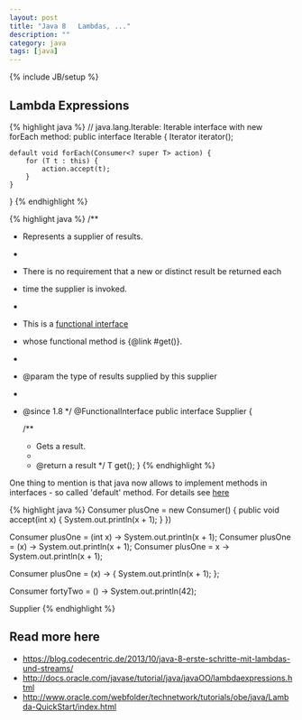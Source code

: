 ```yaml
---
layout: post
title: "Java 8   Lambdas, ..."
description: ""
category: java
tags: [java]
---
```

{% include JB/setup %}


<link rel="stylesheet" href="//cdnjs.cloudflare.com/ajax/libs/highlight.js/8.7/styles/androidstudio.min.css">
<script src="//cdnjs.cloudflare.com/ajax/libs/highlight.js/8.7/highlight.min.js"></script>
<script>hljs.initHighlightingOnLoad();</script>



## Lambda Expressions


{% highlight java %}
// java.lang.Iterable: Iterable interface with new forEach method:
public interface Iterable<T> {
    Iterator<T> iterator(); 
  
    default void forEach(Consumer<? super T> action) {
        for (T t : this) {
            action.accept(t);
        }
    }
} 
{% endhighlight %}



{% highlight java %}
/**
 * Represents a supplier of results.
 *
 * <p>There is no requirement that a new or distinct result be returned each
 * time the supplier is invoked.
 *
 * <p>This is a <a href="package-summary.html">functional interface</a>
 * whose functional method is {@link #get()}.
 *
 * @param <T> the type of results supplied by this supplier
 *
 * @since 1.8
 */
@FunctionalInterface
public interface Supplier<T> {

    /**
     * Gets a result.
     *
     * @return a result
     */
    T get();
}
{% endhighlight %}

One thing to mention is that java now allows to implement methods in interfaces - so called 'default' method. For details see [here](https://docs.oracle.com/javase/tutorial/java/IandI/defaultmethods.html)



{% highlight java %}
Consumer<int> plusOne = new Consumer<int>() {
		 					public void accept(int x) {
		      					System.out.println(x + 1);
		   					}
						})


Consumer<int> plusOne = (int x) -> System.out.println(x + 1);
Consumer<int> plusOne = (x) -> System.out.println(x + 1);
Consumer<int> plusOne = x -> System.out.println(x + 1);

Consumer<int> plusOne = (x) -> { System.out.println(x + 1); };

Consumer<int> fortyTwo = () -> System.out.println(42);


Supplier<T>
{% endhighlight %}


## Read more here

* <https://blog.codecentric.de/2013/10/java-8-erste-schritte-mit-lambdas-und-streams/>
* <http://docs.oracle.com/javase/tutorial/java/javaOO/lambdaexpressions.html>
* <http://www.oracle.com/webfolder/technetwork/tutorials/obe/java/Lambda-QuickStart/index.html>

